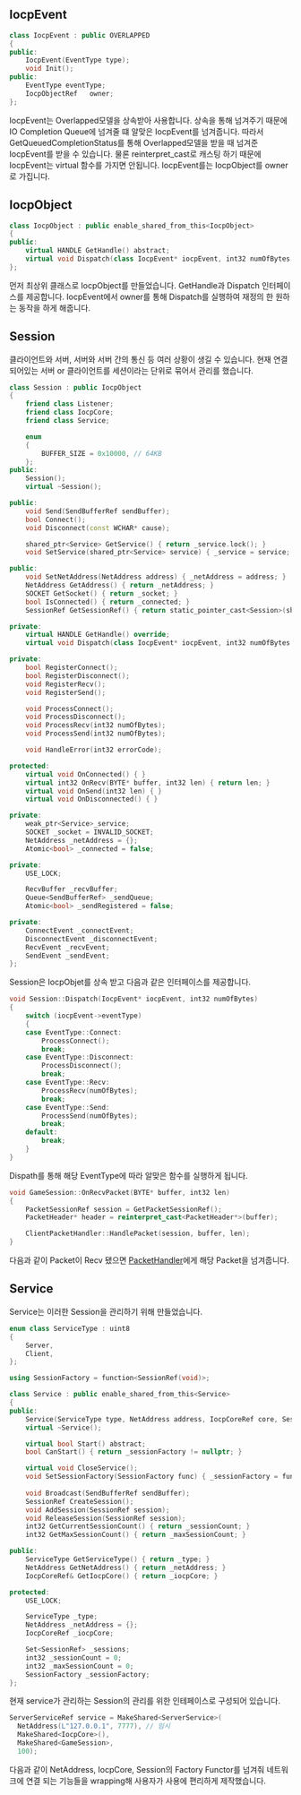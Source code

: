 ## IocpEvent
```c++
class IocpEvent : public OVERLAPPED
{
public:
	IocpEvent(EventType type);
	void Init();
public:
	EventType eventType;
	IocpObjectRef	owner;
};
```
IocpEvent는 Overlapped모델을 상속받아 사용합니다. 상속을 통해 넘겨주기 때문에 IO Completion Queue에 넘겨줄 떄 알맞은 IocpEvent를 넘겨줍니다. 따라서 GetQueuedCompletionStatus를 통해 Overlapped모델을 받을 때 넘겨준 IocpEvent를 받을 수 있습니다. 물론 reinterpret_cast로 캐스팅 하기 때문에 IocpEvent는 virtual 함수를 가지면 안됩니다. IocpEvent를는 IocpObject를 owner로 가집니다.
## IocpObject
```c++
class IocpObject : public enable_shared_from_this<IocpObject>
{
public:
	virtual HANDLE GetHandle() abstract;
	virtual void Dispatch(class IocpEvent* iocpEvent, int32 numOfBytes = 0) abstract;
};
```
먼저 최상위 클래스로 IocpObject를 만들었습니다. GetHandle과 Dispatch 인터페이스를 제공합니다. IocpEvent에서 owner를 통해 Dispatch를 실행하여 재정의 한 원하는 동작을 하게 해줍니다.
## Session
클라이언트와 서버, 서버와 서버 간의 통신 등 여러 상황이 생길 수 있습니다. 현재 연결되어있는 서버 or 클라이언트를 세션이라는 단위로 묶어서 관리를 했습니다.
```c++
class Session : public IocpObject
{
	friend class Listener;
	friend class IocpCore;
	friend class Service;

	enum 
	{
		BUFFER_SIZE = 0x10000, // 64KB
	};
public:
	Session();
	virtual ~Session();

public:
	void Send(SendBufferRef sendBuffer);
	bool Connect();
	void Disconnect(const WCHAR* cause);

	shared_ptr<Service>	GetService() { return _service.lock(); }
	void SetService(shared_ptr<Service> service) { _service = service; }

public:
	void SetNetAddress(NetAddress address) { _netAddress = address; }
	NetAddress GetAddress() { return _netAddress; }
	SOCKET GetSocket() { return _socket; }
	bool IsConnected() { return _connected; }
	SessionRef GetSessionRef() { return static_pointer_cast<Session>(shared_from_this()); }

private:
	virtual HANDLE GetHandle() override;
	virtual void Dispatch(class IocpEvent* iocpEvent, int32 numOfBytes = 0) override;

private:
	bool RegisterConnect();
	bool RegisterDisconnect();
	void RegisterRecv();
	void RegisterSend();

	void ProcessConnect();
	void ProcessDisconnect();
	void ProcessRecv(int32 numOfBytes);
	void ProcessSend(int32 numOfBytes);

	void HandleError(int32 errorCode);

protected:
	virtual void OnConnected() { }
	virtual int32 OnRecv(BYTE* buffer, int32 len) { return len; }
	virtual void OnSend(int32 len) { }
	virtual void OnDisconnected() { }

private:
	weak_ptr<Service>_service;
	SOCKET _socket = INVALID_SOCKET;
	NetAddress _netAddress = {};
	Atomic<bool> _connected = false;

private:
	USE_LOCK;

	RecvBuffer _recvBuffer;
	Queue<SendBufferRef> _sendQueue;
	Atomic<bool> _sendRegistered = false;

private:
	ConnectEvent _connectEvent;
	DisconnectEvent _disconnectEvent;
	RecvEvent _recvEvent;
	SendEvent _sendEvent;
};
```
Session은 IocpObjet를 상속 받고 다음과 같은 인터페이스를 제공합니다.

```c++
void Session::Dispatch(IocpEvent* iocpEvent, int32 numOfBytes)
{
	switch (iocpEvent->eventType)
	{
	case EventType::Connect:
		ProcessConnect();
		break;
	case EventType::Disconnect:
		ProcessDisconnect();
		break;
	case EventType::Recv:
		ProcessRecv(numOfBytes);
		break;
	case EventType::Send:
		ProcessSend(numOfBytes);
		break;
	default:
		break;
	}
}
```
Dispath를 통해 해당 EventType에 따라 알맞은 함수를 실행하게 됩니다.

```c++
void GameSession::OnRecvPacket(BYTE* buffer, int32 len)
{
	PacketSessionRef session = GetPacketSessionRef();
	PacketHeader* header = reinterpret_cast<PacketHeader*>(buffer);

	ClientPacketHandler::HandlePacket(session, buffer, len);
}
```
다음과 같이 Packet이 Recv 됐으면 [PacketHandler](https://github.com/sonsungmin98/Portfolio/blob/main/CPPServer/Core/PacketHandler.md)에게 해당 Packet을 넘겨줍니다.

## Service
Service는 이러한 Session을 관리하기 위해 만들었습니다.

```c++
enum class ServiceType : uint8 
{
	Server,
	Client,
};

using SessionFactory = function<SessionRef(void)>;

class Service : public enable_shared_from_this<Service>
{
public:
	Service(ServiceType type, NetAddress address, IocpCoreRef core, SessionFactory factory, int32 maxSessionCount = 1);
	virtual ~Service();

	virtual bool Start() abstract;
	bool CanStart() { return _sessionFactory != nullptr; }

	virtual void CloseService();
	void SetSessionFactory(SessionFactory func) { _sessionFactory = func; }
	
	void Broadcast(SendBufferRef sendBuffer);
	SessionRef CreateSession();
	void AddSession(SessionRef session);
	void ReleaseSession(SessionRef session);
	int32 GetCurrentSessionCount() { return _sessionCount; }
	int32 GetMaxSessionCount() { return _maxSessionCount; }

public:
	ServiceType GetServiceType() { return _type; }
	NetAddress GetNetAddress() { return _netAddress; }
	IocpCoreRef& GetIocpCore() { return _iocpCore; }

protected:
	USE_LOCK;

	ServiceType _type;
	NetAddress _netAddress = {};
	IocpCoreRef _iocpCore;

	Set<SessionRef> _sessions;
	int32 _sessionCount = 0;
	int32 _maxSessionCount = 0;
	SessionFactory _sessionFactory;
};
```

현재 service가 관리하는 Session의 관리를 위한 인테페이스로 구성되어 있습니다.
```c++
ServerServiceRef service = MakeShared<ServerService>(
  NetAddress(L"127.0.0.1", 7777), // 임시
  MakeShared<IocpCore>(),
  MakeShared<GameSession>,
  100);
```
다음과 같이 NetAddress, IocpCore, Session의 Factory Functor를 넘겨줘 네트워크에 연결 되는 기능들을 wrapping해 사용자가 사용에 편리하게 제작했습니다.
